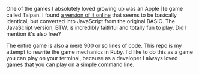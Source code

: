 One of the games I absolutely loved growing up was an Apple ][e game called
Taipan. I found [a version of it online][online-taipan] that seems to be basically identical, but
converted into JavaScript from the original BASIC. The JavaScript version, BTW,
is incredibly faithful and totally fun to play. Did I mention it's also free?

The entire game is also a mere 900 or so lines of code. This repo is my attempt
to rewrite the game mechanics in Ruby. I'd like to do this as a game you can
play on your terminal, because as a developer I always loved games that you can
play on a simple command line.

  [online-taipan]: http://www.taipangame.com/
